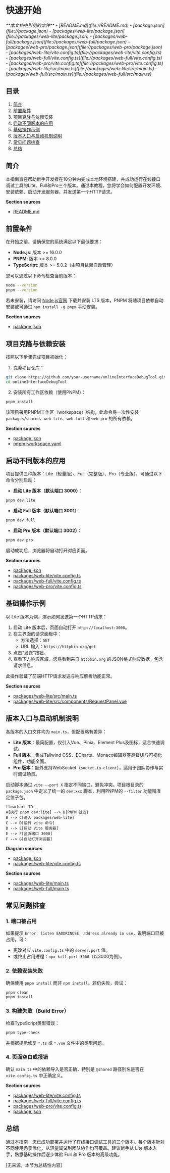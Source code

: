 # 快速开始

<cite>
**本文档中引用的文件**  
- [README.md](file://README.md)
- [package.json](file://package.json)
- [packages/web-lite/package.json](file://packages/web-lite/package.json)
- [packages/web-full/package.json](file://packages/web-full/package.json)
- [packages/web-pro/package.json](file://packages/web-pro/package.json)
- [packages/web-lite/vite.config.ts](file://packages/web-lite/vite.config.ts)
- [packages/web-full/vite.config.ts](file://packages/web-full/vite.config.ts)
- [packages/web-pro/vite.config.ts](file://packages/web-pro/vite.config.ts)
- [packages/web-lite/src/main.ts](file://packages/web-lite/src/main.ts)
- [packages/web-full/src/main.ts](file://packages/web-full/src/main.ts)
</cite>

## 目录
1. [简介](#简介)
2. [前置条件](#前置条件)
3. [项目克隆与依赖安装](#项目克隆与依赖安装)
4. [启动不同版本的应用](#启动不同版本的应用)
5. [基础操作示例](#基础操作示例)
6. [版本入口与启动机制说明](#版本入口与启动机制说明)
7. [常见问题排查](#常见问题排查)
8. [总结](#总结)

## 简介
本指南旨在帮助新手开发者在10分钟内完成本地环境搭建，并成功运行在线接口调试工具的Lite、Full和Pro三个版本。通过本教程，您将学会如何配置开发环境、安装依赖、启动开发服务器，并发送第一个HTTP请求。

**Section sources**
- [README.md](file://README.md#L1-L3)

## 前置条件
在开始之前，请确保您的系统满足以下最低要求：

- **Node.js**: 版本 >= 16.0.0  
- **PNPM**: 版本 >= 8.0.0  
- **TypeScript**: 版本 >= 5.0.2（由项目依赖自动管理）  

您可以通过以下命令检查当前版本：
```bash
node --version
pnpm --version
```

若未安装，请访问 [Node.js官网](https://nodejs.org/) 下载并安装 LTS 版本，PNPM 将随项目依赖自动安装或可通过 `npm install -g pnpm` 手动安装。

**Section sources**
- [package.json](file://package.json#L25-L27)

## 项目克隆与依赖安装
按照以下步骤完成项目初始化：

1. 克隆项目仓库：
```bash
git clone https://github.com/your-username/onlineInterfaceDebugTool.git
cd onlineInterfaceDebugTool
```

2. 安装所有工作区依赖（使用PNPM）：
```bash
pnpm install
```
该项目采用PNPM工作区（workspace）结构，此命令将一次性安装 `packages/shared`、`web-lite`、`web-full` 和 `web-pro` 的所有依赖。

**Section sources**
- [package.json](file://package.json#L4-L6)
- [pnpm-workspace.yaml](file://pnpm-workspace.yaml)

## 启动不同版本的应用
项目提供三种版本：Lite（轻量版）、Full（完整版）、Pro（专业版），可通过以下命令分别启动：

- **启动 Lite 版本（默认端口 3000）**：
```bash
pnpm dev:lite
```

- **启动 Full 版本（默认端口 3001）**：
```bash
pnpm dev:full
```

- **启动 Pro 版本（默认端口 3002）**：
```bash
pnpm dev:pro
```

启动成功后，浏览器将自动打开对应页面。

**Section sources**
- [package.json](file://package.json#L8-L13)
- [packages/web-lite/vite.config.ts](file://packages/web-lite/vite.config.ts#L10-L13)
- [packages/web-full/vite.config.ts](file://packages/web-full/vite.config.ts#L10-L13)
- [packages/web-pro/vite.config.ts](file://packages/web-pro/vite.config.ts#L10-L13)

## 基础操作示例
以 Lite 版本为例，演示如何发送第一个HTTP请求：

1. 启动 Lite 版本后，页面自动打开 `http://localhost:3000`。
2. 在主界面的请求面板中：
   - 方法选择：`GET`
   - URL 输入：`https://httpbin.org/get`
3. 点击“发送”按钮。
4. 查看下方响应区域，您将看到来自 `httpbin.org` 的JSON格式响应数据，包含请求信息。

此操作验证了前端HTTP请求发送与响应解析功能正常。

**Section sources**
- [packages/web-lite/src/main.ts](file://packages/web-lite/src/main.ts#L1-L20)
- [packages/web-lite/src/components/RequestPanel.vue](file://packages/web-lite/src/components/RequestPanel.vue)

## 版本入口与启动机制说明
各版本的入口文件均为 `main.ts`，但配置略有差异：

- **Lite 版本**：最简配置，仅引入Vue、Pinia、Element Plus及图标，适合快速调试。
- **Full 版本**：集成Tailwind CSS、ECharts、Monaco编辑器等高级UI与可视化组件，功能全面。
- **Pro 版本**：额外支持WebSocket（`socket.io-client`），适用于团队协作与实时调试场景。

启动脚本通过 `vite --port X` 指定不同端口，避免冲突。项目根目录的 `package.json` 中定义了统一的 `dev:xxx` 脚本，利用PNPM的 `--filter` 功能精准定位子包。

```mermaid
flowchart TD
A[执行 pnpm dev:lite] --> B{PNPM 过滤}
B --> C[进入 packages/web-lite]
C --> D[运行 vite 命令]
D --> E[启动 Vite 服务器]
E --> F[监听端口 3000]
F --> G[自动打开浏览器]
```

**Diagram sources**
- [package.json](file://package.json#L8-L10)
- [packages/web-lite/vite.config.ts](file://packages/web-lite/vite.config.ts#L10-L13)

**Section sources**
- [packages/web-lite/main.ts](file://packages/web-lite/src/main.ts#L1-L20)
- [packages/web-full/main.ts](file://packages/web-full/src/main.ts#L1-L20)

## 常见问题排查
### 1. 端口被占用
如果提示 `Error: listen EADDRINUSE: address already in use`，说明端口已被占用。可：
- 更改对应 `vite.config.ts` 中的 `server.port` 值。
- 或终止占用进程：`npx kill-port 3000`（以3000为例）。

### 2. 依赖安装失败
确保使用 `pnpm install` 而非 `npm install`。若仍失败，尝试：
```bash
pnpm clean
pnpm install
```

### 3. 构建失败（Build Error）
检查TypeScript类型错误：
```bash
pnpm type-check
```
并根据提示修复 `*.ts` 或 `*.vue` 文件中的类型问题。

### 4. 页面空白或报错
确认 `main.ts` 中的依赖导入是否正确，特别是 `@shared` 路径别名是否在 `vite.config.ts` 中正确定义。

**Section sources**
- [packages/web-lite/vite.config.ts](file://packages/web-lite/vite.config.ts#L7-L13)
- [packages/web-full/vite.config.ts](file://packages/web-full/vite.config.ts#L7-L13)
- [packages/web-pro/vite.config.ts](file://packages/web-pro/vite.config.ts#L7-L13)
- [package.json](file://package.json#L16-L18)

## 总结
通过本指南，您已成功部署并运行了在线接口调试工具的三个版本。每个版本针对不同使用场景优化，从轻量调试到团队协作均可覆盖。建议新手从 Lite 版本入手，熟悉基础操作后逐步体验 Full 和 Pro 版本的高级功能。

[无来源，本节为总结性内容]